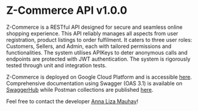 # Z-Commerce API v1.0.0

Z-Commerce is a RESTful API designed for secure and seamless online shopping experience. This API reliably manages all aspects from user registration, product listings to order fulfilment. It caters to three user roles: Customers, Sellers, and Admin, each with tailored permissions and functionalities. The system utilises APIKeys to deter anonymous calls and endpoints are protected with JWT authentication. The system is rigorously tested through unit and integration tests.

Z-Commerce is deployed on Google Cloud Platform and is accessible [here](https://soy-envelope-405012.lm.r.appspot.com/api/v1/welcome). Comprehensive documentation using Swagger (OAS 3.1) is available on [SwaggerHub](https://app.swaggerhub.com/apis/MAUHAYANNALIZA/Z-Commerce/1.0.0) while Postman collections are published [here](https://documenter.getpostman.com/view/30884533/2sA2rCSLaT).

Feel free to contact the developer [Anna Liza Mauhay](mauhay.anna.liza@gmail.com)!
